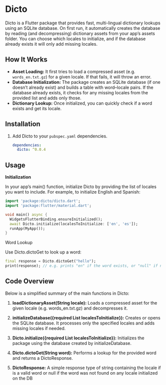 # Dicto

Dicto is a Flutter package that provides fast, multi-lingual dictionary lookups using an SQLite database. On first run, it automatically creates the database by reading (and decompressing) dictionary assets from your app’s assets folder. You can choose which locales to initialize, and if the database already exists it will only add missing locales.

## How It Works

- **Asset Loading:** It first tries to load a compressed asset (e.g. `words_en.txt.gz`) for a given locale. If that fails, it will throw an error.
- **Database Initialization:** The package creates an SQLite database (if one doesn’t already exist) and builds a table with word–locale pairs. If the database already exists, it checks for any missing locales from the provided list and adds only those.
- **Dictionary Lookup:** Once initialized, you can quickly check if a word exists and get its locale.

## Installation

1. Add Dicto to your `pubspec.yaml` dependencies.

   ```yaml
   dependencies:
     dicto: ^0.0.4


## Usage

**Initialization**

In your app’s main() function, initialize Dicto by providing the list of locales you want to include. For example, to initialize English and Spanish:

```dart
import 'package:dicto/dicto.dart';
import 'package:flutter/material.dart';

void main() async {
  WidgetsFlutterBinding.ensureInitialized();
  await Dicto.initialize(localesToInitialize: ['en', 'es']);
  runApp(MyApp());
} 
```
Word Lookup

Use Dicto.dictoGet to look up a word:

```dart
final response = Dicto.dictoGet("hello");
print(response); // e.g. prints "en" if the word exists, or "null" if not found.

```

## Code Overview

Below is a simplified summary of the main functions in Dicto:

1. **loadDictionaryAsset(String locale):**
Loads a compressed asset for the given locale (e.g. words_en.txt.gz) and decompresses it.

2. **initializeDatabase({required List<String> localesToInitialize}):**
Creates or opens the SQLite database. It processes only the specified locales and adds missing locales if needed.

3. **Dicto.initialize({required List<String> localesToInitialize}):**
Initializes the package using the database created by initializeDatabase.

4. **Dicto.dictoGet(String word):**
Performs a lookup for the provided word and returns a DictoResponse.

5. **DictoResponse:**
A simple response type of string containing the locale if is a valid word or null if the word was not found on any locale initialized on the DB
